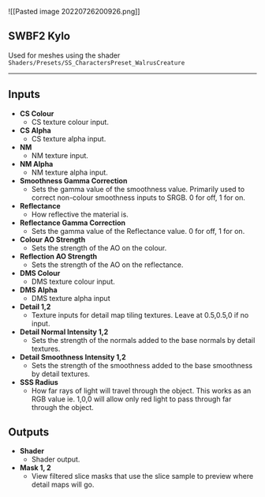 ![[Pasted image 20220726200926.png]]
## SWBF2 Kylo
Used for meshes using the shader `Shaders/Presets/SS_CharactersPreset_WalrusCreature`

---
## Inputs

- **CS Colour**
	- CS texture colour input.
- **CS Alpha**
	- CS texture alpha input.
- **NM**
	- NM texture input.
- **NM Alpha**
	- NM texture alpha input.
- **Smoothness Gamma Correction**
	- Sets the gamma value of the smoothness value. Primarily used to correct non-colour smoothness inputs to SRGB. 0 for off, 1 for on.
- **Reflectance**
	- How reflective the material is.
- **Reflectance Gamma Correction**
	- Sets the gamma value of the Reflectance value. 0 for off, 1 for on.
- **Colour AO Strength**
	- Sets the strength of the AO on the colour.
- **Reflection AO Strength**
	- Sets the strength of the AO on the reflectance.
- **DMS Colour**
	- DMS texture colour input.
- **DMS Alpha**
	- DMS texture alpha input
- **Detail 1,2**
	- Texture inputs for detail map tiling textures. Leave at 0.5,0.5,0 if no input.
- **Detail Normal Intensity 1,2**
	- Sets the strength of the normals added to the base normals by detail textures.
- **Detail Smoothness Intensity 1,2**
	- Sets the strength of the smoothness added to the base smoothness by detail textures.
- **SSS Radius**
	- How far rays of light will travel through the object. This works as an RGB value ie. 1,0,0 will allow only red light to pass through far through the object.

## Outputs 

- **Shader**
	- Shader output.
- **Mask 1, 2**
	- View filtered slice masks that use the slice sample to preview where detail maps will go.
